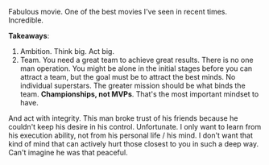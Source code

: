 Fabulous movie. One of the best movies I've seen in recent times. Incredible.

**Takeaways**:
1. Ambition. Think big. Act big.
2. Team. You need a great team to achieve great results. There is no one man operation. You might be alone in the initial stages before you can attract a team, but the goal must be to attract the best minds. No individual superstars. The greater mission should be what binds the team. **Championships, not MVPs**. That's the most important mindset to have.

And act with integrity. This man broke trust of his friends because he couldn't keep his desire in his control. Unfortunate. I only want to learn from his execution ability, not from his personal life / his mind. I don't want that kind of mind that can actively hurt those closest to you in such a deep way. Can't imagine he was that peaceful.